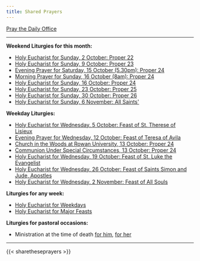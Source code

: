 ```yaml
---
title: Shared Prayers
---
```


[Pray the Daily Office](daily/)

-------------


**Weekend Liturgies for this month:**
- [Holy Eucharist for Sunday, 2 October: Proper 22](archive/2022/proper-22/)
- [Holy Eucharist for Sunday, 9 October: Proper 23](archive/2022/proper-23/)
- [Evening Prayer for Saturday, 15 October (5.30pm): Proper 24](archive/2022/ep-proper-24/)
- [Morning Prayer for Sunday, 16 October (8am): Proper 24](archive/2022/mp-proper-24/)
- [Holy Eucharist for Sunday, 16 October: Proper 24](archive/2022/proper-24/)
- [Holy Eucharist for Sunday, 23 October: Proper 25](archive/2022/proper-25/)
- [Holy Eucharist for Sunday, 30 October: Proper 26](archive/2022/proper-26/)
- [Holy Eucharist for Sunday, 6 November: All Saints'](archive/2022/all-saints-day/)

**Weekday Liturgies:**
- [Holy Eucharist for Wednesday, 5 October: Feast of St. Therese of Lisieux](archive/2022/lff2018-therese-of-lisieux/)
- [Evening Prayer for Wednesday, 12 October: Feast of Teresa of Avila](archive/2022/ep-teresa-of-avila/)
- [Church in the Woods at Rowan University, 13 October: Proper 24](archive/2022/churchinwoods20221013/)
- [Communion Under Special Circumstances, 13 October: Proper 24](archive/2022/cardinalvillage20221013/)
- [Holy Eucharist for Wednesday, 19 October: Feast of  St. Luke the Evangelist](archive/2022/lff2018-saint-luke-the-evangelist/)
- [Holy Eucharist for Wednesday, 26 October: Feast of Saints Simon and Jude, Apostles](archive/2022/lff2018-saint-simon-and-saint-jude/)
- [Holy Eucharist for Wednesday, 2 November: Feast of All Souls](archive/2022/lff2018-all-souls/)

**Liturgies for any week:**
- [Holy Eucharist for Weekdays](archive/he-covid-weekday)
- [Holy Eucharist for Major Feasts](archive/he-covid-feasts)

**Liturgies for pastoral occasions:**
- Ministration at the time of death [for him](archive/occasions/atdeath-m), [for her](archive/occasions/atdeath-f)
------------

{{< sharetheseprayers >}}
